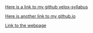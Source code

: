 [Here is a link to my github velox-syllabus](https://github.com/BiroSandor/velox-syllabus)

[Here is another link to my github.io](https://github.com/BiroSandor/BiroSandor.github.io)

[Link to the webpage](http://birosandor.github.io)
